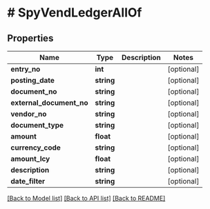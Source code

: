 # # SpyVendLedgerAllOf

## Properties

Name | Type | Description | Notes
------------ | ------------- | ------------- | -------------
**entry_no** | **int** |  | [optional]
**posting_date** | **string** |  | [optional]
**document_no** | **string** |  | [optional]
**external_document_no** | **string** |  | [optional]
**vendor_no** | **string** |  | [optional]
**document_type** | **string** |  | [optional]
**amount** | **float** |  | [optional]
**currency_code** | **string** |  | [optional]
**amount_lcy** | **float** |  | [optional]
**description** | **string** |  | [optional]
**date_filter** | **string** |  | [optional]

[[Back to Model list]](../../README.md#models) [[Back to API list]](../../README.md#endpoints) [[Back to README]](../../README.md)
